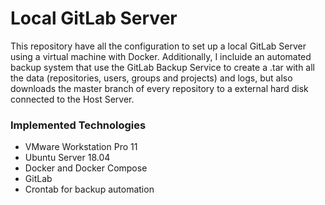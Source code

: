 # Local GitLab Server

This repository have all the configuration to set up a local GitLab Server using a virtual machine with Docker. Additionally, I incluide an automated backup system that use the GitLab Backup Service to create a .tar with all the data (repositories, users, groups and projects) and logs, but also downloads the master branch of every repository to a external hard disk connected to the Host Server.

### Implemented Technologies
* VMware Workstation Pro 11  
* Ubuntu Server 18.04   
* Docker and Docker Compose  
* GitLab   
* Crontab for backup automation  
